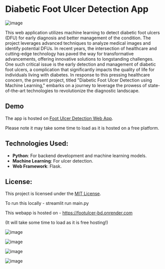 # Diabetic Foot Ulcer Detection App

![image](https://github.com/user-attachments/assets/fa9e02e3-7796-4dc1-9119-0d41dfd75e2c)

This web application utilizes machine learning to detect diabetic foot ulcers (DFU) for early diagnosis and better management of the condition. The project leverages advanced techniques to analyze medical images and identify potential DFUs. In recent years, the intersection of healthcare and cutting-edge technology has paved the way for transformative advancements, offering innovative solutions to longstanding challenges. One such critical issue is the early detection and management of diabetic foot ulcers, a complication that significantly impacts the quality of life for individuals living with diabetes. In response to this pressing healthcare concern, the present project, titled "Diabetic Foot Ulcer Detection using Machine Learning," embarks on a journey to leverage the prowess of state-of-the-art technologies to revolutionize the diagnostic landscape.

## Demo
The app is hosted on [Foot Ulcer Detection Web App](https://footulcer-bd.onrender.com). 

Please note it may take some time to load as it is hosted on a free platform.

## Technologies Used:
- **Python**: For backend development and machine learning models.
- **Machine Learning**: For ulcer detection.
- **Web Framework**: Flask.

## License:
This project is licensed under the [MIT License](LICENSE).

To run this locally - streamlit run main.py

This webapp is hosted on - https://footulcer-bd.onrender.com

(It will take some time to load as it is free hosting!)

![image](https://github.com/user-attachments/assets/82ef4b22-49ad-492e-8277-012f1bd673ea)

![image](https://github.com/user-attachments/assets/9ee78e76-7b49-4988-a8c2-5030b1d1d679)

![image](https://github.com/user-attachments/assets/3d3e907a-4708-4f30-9cee-49e1990d4a11)

![image](https://github.com/user-attachments/assets/8f39a8cb-b993-4ddc-832d-c88a006e7965)



